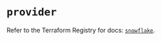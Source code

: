 # `provider`

Refer to the Terraform Registry for docs: [`snowflake`](https://registry.terraform.io/providers/snowflake-labs/snowflake/0.94.0/docs).
